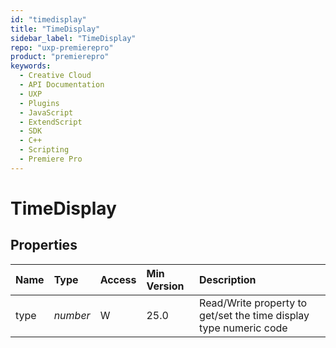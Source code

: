 ```yaml
---
id: "timedisplay"
title: "TimeDisplay"
sidebar_label: "TimeDisplay"
repo: "uxp-premierepro"
product: "premierepro"
keywords:
  - Creative Cloud
  - API Documentation
  - UXP
  - Plugins
  - JavaScript
  - ExtendScript
  - SDK
  - C++
  - Scripting
  - Premiere Pro
---
```


# TimeDisplay  

## Properties

| Name | Type | Access | Min Version | Description |
| :------ | :------ | :------ | :------ | :------ |
| type | *number* | W | 25.0 | Read/Write property to get/set the time display type numeric code |


